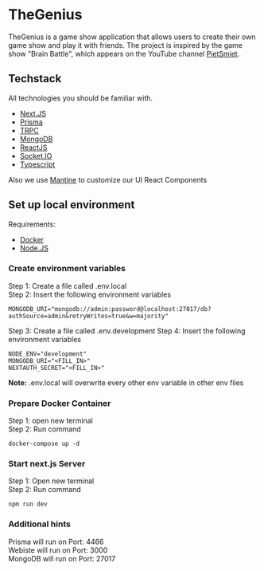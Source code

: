 # TheGenius

TheGenius is a game show application that allows users to create their own game show and play it with friends. The project is inspired by the game show "Brain Battle", which appears on the YouTube channel [PietSmiet](https://www.pietsmiet.de/).

## Techstack

All technologies you should be familiar with.

- [Next.JS](https://nextjs.org/)
- [Prisma](https://www.prisma.io/)
- [TRPC](https://trpc.io/)
- [MongoDB](https://www.mongodb.com/de-de)
- [ReactJS](https://react.dev/)
- [Socket.IO](https://socket.io/)
- [Typescript](https://www.typescriptlang.org/)

Also we use [Mantine](https://mantine.dev/) to customize our UI React Components

## Set up local environment

Requirements:

- [Docker](https://docs.docker.com/desktop/)
- [Node.JS ](https://nodejs.org/de)

### Create environment variables

Step 1: Create a file called .env.local  
Step 2: Insert the following environment variables

```
MONGODB_URI="mongodb://admin:password@localhost:27017/db?authSource=admin&retryWrites=true&w=majority"
```

Step 3: Create a file called .env.development
Step 4: Insert the following environment variables

```
NODE_ENV="development"
MONGODB_URI="<FILL_IN>"
NEXTAUTH_SECRET="<FILL_IN>"
```

**Note:** .env.local will overwrite every other env variable in other env files

### Prepare Docker Container

Step 1: open new terminal  
Step 2: Run command

```
docker-compose up -d
```

### Start next.js Server

Step 1: Open new terminal  
Step 2: Run command

```
npm run dev
```

### Additional hints

Prisma will run on Port: 4466  
Webiste will run on Port: 3000  
MongoDB will run on Port: 27017
